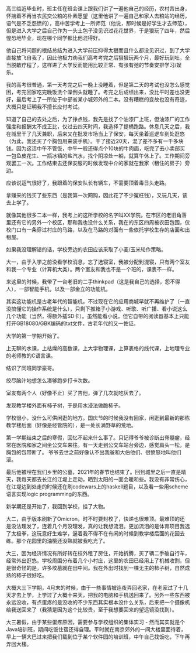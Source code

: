 高三临近毕业时，班主任在班会课上跟我们讲了一遍他自己的经历，农村苦出身，怀揣着不再当农民交公粮的朴素愿望（这里他讲了一遍自己和家人去粮站的经历，语气是不乏怨愤的），高中苦学考上一所师范（他说，那时候是好学生才去师范），但是进入大学之后自己作为一头土包子没见识过花花世界，于是狠玩了四年，然后惶恐地毕业，现在哪个同学都比他混得好。

他自己将问题的根结总结为进入大学前压抑得太狠而且什么都没见识过，到了大学直接放飞自我了，因此他极力劝我们高考考完之后狠狠玩两个月，最好玩到吐，全当脱敏疗程了，这样进了大学反而能用比较正常、有张有弛的节奏安排学习/娱乐。

我的高考很普通，第一天考完之后一晚上没睡着，但是第二天的考试也没怎么感觉困，考完回家吃完晚饭洗个澡倒头就睡了。考完之后成绩出来，没比平时差也没更好，最后考上了一所位于中部省某小城郊外的二本。没有糟糕的变故也没有奇迹，大概只是证明我不擅长应付考试。

知道了自己的去处之后，为了挣点钱，我先是找了个油漆厂上班，但油漆厂的工作强度和报酬太不成正比，仅过去四天时间，我选择了提桶跑路。休息几天之后，我在城里干了几天兼职，后来又在批发市场当上了保安，每天坐着巡逻车到处逛悠（为此，我还买了个胸包用来装手机）。干了接近20天，混了差不多有一千多块钱。因为这活中午不管饭，中午一般还得点个10块的牛肉面，吃完了去小卖部买一包鱼皮花生、一瓶冰镇的盐汽水，找个阴凉处一躺，就算午休上了。工作期间旁观罢工一次。工作结束去还保安服的时候发现中介的家就在我家（租住的房子）旁边。

应该说运气很好了，我跟着的保安队长有辆车，不需要顶着毒日头走路。

拿赚来的钱买了些东西（是我第一次网购，因此花了不少冤枉钱），又玩几天，该去上学了。

就像其他很多二本一样，我考上的这所学校的名字叫XX学院。在市区的老旧角落里还有它的另外一个校区，那和我也没什么关系，我在的东区四周被农田包围，仅校门口有一条穿过村庄的马路，以及在马路的对面有一些依托学校生存的店面和出租屋。

如果我没理解错的话，学校旁边的农田应该采取了小麦/玉米轮作策略。

大一，由于入学之前没看学校消息，忘了选寝室，我被分配到混寝，只有两个室友和我一个专业（计算机大类）。两个室友和我也不是一个班的，课表不一样。

来这里的时候，我带了一台老旧的二手thinkpad（这是我自己的选择，怨不得人），一部智能手机，以及一部金立的功能机。

其实这功能机是古老年代的智能机，不过现在它的应用商城早就不再维护了（一直没搞懂它的操作系统是什么），只剩下推箱子小游戏、听歌、听广播、看小说这么几个功能（当然，得额外插SD卡）。虽然能看小说，但它自带的阅读器基本上只能打开GB18080/GBK编码的txt文件，古老年代的又一佐证。

大学的第一学期开始了。

上无聊的水课，上枯燥的高数课，上大学物理课，上算表格的线代课，上地理专业的老师教的C语言课。

结识了同班同学豪哥。

绞尽脑汁地想怎么凑够跑步打卡次数。

室友有两个人（好像不止）买了吉他，弹了几次就吃灰去了。

发现教学楼外面有柿子树，于是用水浸法做脆柿子。

学校很小，没什么可供闲逛的地方。国庆节的时候我没有回家，闲逛到最新的那栋教学楼后面（好像是经管院的），是一处长满野草的荒地。

第一学期结束之后的寒假，回忆不起来什么事了。只记得爷爷被诊断出脊髓瘤，经常在医院和家之间坐公交车来往。有一天走到公交车站台旁边，感觉肩头一松，是胸包的包带断了。
爷爷去世之前好像认不出我爸和大伯他们、很愤怒地叫他们滚。

最后他被埋在我们乡里的公墓，2021年的春节也结束了。回到城里之后一直是晴天，我每天都去长江的江堤上走动，晒到太阳的一面会暖和些。我没有非常伤心，在江堤边到处走的时候还在刷codewars上的haskell题目，以及看一些用scheme语言实现logic programming的东西。

新学期还是开始了，我回到学校，挂了大物。

大二，由于版本刷新了Omicron，时不时要封校了，快递也很难顶。最难顶的还是没法理发了，连着几个月没理发，真的让我想流泪。更加流泪的是体育项目我选了太极拳，这玩意好生难学，逼着我不得不在有闲的时候到教学楼后面的花园去练。那个花园里的油桃还没熟就被我吃光了。

大三，因为经济情况有所好转在校外租了房住，开始折腾，买了辆二手破自行车，经常外出逛悠。学校周围分布着几个小村庄，这里的农田已经用上了机械收割，但是很奇怪的是，许多坟墓就在田中间。我在外出时找到一棵无主的柿子树，自然成熟的柿子很好吃。

大概大三下学期，4月末的时候，由于一些事情被连夜弄回老家，在老家过了十几天才去上学，上学过了大概十来天，把我的电脑和手机送回来了。另外一些东西被永远没收，有点蛋疼的是没收的不少东西其实根本没什么关系，后来把一个摄像机给我送回来了（我猜是因为这个比较贵，至于我想要回来的望远镜没找到）。

大三暑假，由于某些蛋疼原因，需要参与学校组织的集体实习 - 然而其实就是个Java培训班，期间吃饭住宿还得自理。平时就在南京郊外的一间大楼里面待着，早上一辆大巴过来把我们载到位于某个软件园的培训班，中午自己找饭吃，下午再弄回大楼。
